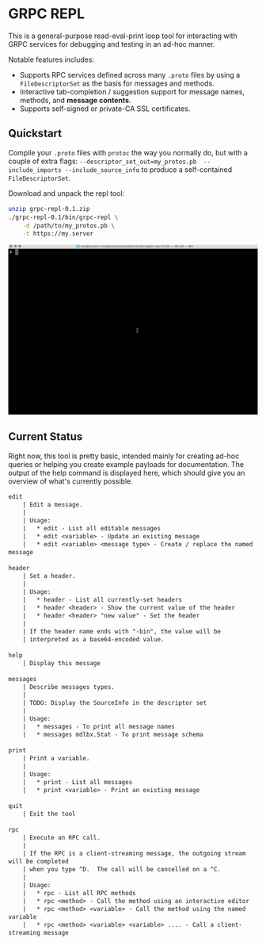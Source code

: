 # GRPC REPL

This is a general-purpose read-eval-print loop tool for interacting with GRPC services for
debugging and testing in an ad-hoc manner.

Notable features includes:
* Supports RPC services defined across many `.proto` files by using a `FileDescriptorSet`
as the basis for messages and methods.
* Interactive tab-completion / suggestion support for message names, methods,
and **message contents**.
* Supports self-signed or private-CA SSL certificates.

## Quickstart

Compile your `.proto` files with `protoc` the way you normally do, but with a couple of
extra flags: `--descriptor_set_out=my_protos.pb  --include_imports --include_source_info` to produce
a self-contained `FileDescriptorSet`.

Download and unpack the repl tool:

```sh
unzip grpc-repl-0.1.zip
./grpc-repl-0.1/bin/grpc-repl \
    -d /path/to/my_protos.pb \
    -t https://my.server
```

![Demo Screencast](demo.gif)

## Current Status

Right now, this tool is pretty basic, intended mainly for creating ad-hoc queries or helping you 
create example payloads for documentation.  The output of the help command is displayed here, which
should give you an overview of what's currently possible.

```
edit
    | Edit a message.
    | 
    | Usage:
    |   * edit - List all editable messages
    |   * edit <variable> - Update an existing message
    |   * edit <variable> <message type> - Create / replace the named message

header
    | Set a header.
    | 
    | Usage:
    |   * header - List all currently-set headers
    |   * header <header> - Show the current value of the header
    |   * header <header> "new value" - Set the header
    | 
    | If the header name ends with "-bin", the value will be
    | interpreted as a base64-encoded value.

help
    | Display this message

messages
    | Describe messages types.
    | 
    | TODO: Display the SourceInfo in the descriptor set
    | 
    | Usage:
    |   * messages - To print all message names
    |   * messages mdlbx.Stat - To print message schema

print
    | Print a variable.
    | 
    | Usage:
    |   * print - List all messages
    |   * print <variable> - Print an existing message

quit
    | Exit the tool

rpc
    | Execute an RPC call.
    | 
    | If the RPC is a client-streaming message, the outgoing stream will be completed
    | when you type ^D.  The call will be cancelled on a ^C.
    | 
    | Usage:
    |   * rpc - List all RPC methods
    |   * rpc <method> - Call the method using an interactive editor
    |   * rpc <method> <variable> - Call the method using the named variable
    |   * rpc <method> <variable> <variable> .... - Call a client-streaming message

```
